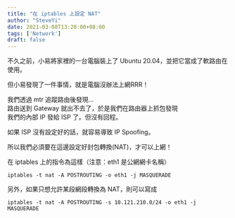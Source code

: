 ```yaml
---
title: "在 iptables 上設定 NAT"
author: "SteveYi"
date: 2021-03-08T13:20:00+08:00
tags: ['Network']
draft: false
---
```

不久之前，小易將家裡的一台電腦裝上了 Ubuntu 20.04，並把它當成了軟路由在使用。

但小易發現了一件事情，就是電腦沒辦法上網RRR！

我們透過 mtr 追蹤路由後發現...  
路由送到 Gateway 就出不去了，於是我們在路由器上抓包發現  
我們的內部 IP 發給 ISP 了。但沒有回程。

如果 ISP 沒有設定好的話，就容易導致 IP Spoofing。  

所以我們必須要在這邊設定好封包轉換(NAT)，才可以上網！

在 iptables 上的指令為這樣（注意：eth1 是公網網卡名稱）
```
iptables -t nat -A POSTROUTING -o eth1 -j MASQUERADE
```

另外，如果只想允許某段網段轉換為 NAT，則可以寫成
```
iptables -t nat -A POSTROUTING -s 10.121.210.0/24 -o eth1 -j MASQUERADE
```
